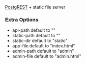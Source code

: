 [PostgREST](http://postgrest.org) + static file server

### Extra Options
- api-path    default to ""
- static-path default to ""
- static-dir  default to "static"
- app-file    default to "index.html"
- admin-path  default to "admin"
- admin-file  default to "admin.html"
